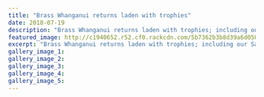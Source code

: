 ```yaml
---
title: "Brass Whanganui returns laden with trophies"
date: 2018-07-19
description: "Brass Whanganui returns laden with trophies; including our Sarah Wright; Junior cornet champion & second junior overall..."
featured_image: http://c1940652.r52.cf0.rackcdn.com/5b7362b3b8d39a6d05000a87/Wanganui-Brass-300RCP.gif
excerpt: "Brass Whanganui returns laden with trophies; including our Sarah Wright; Junior cornet champion and second junior overall."
gallery_image_1: 
gallery_image_2: 
gallery_image_3: 
gallery_image_4: 
gallery_image_5: 
---
```


